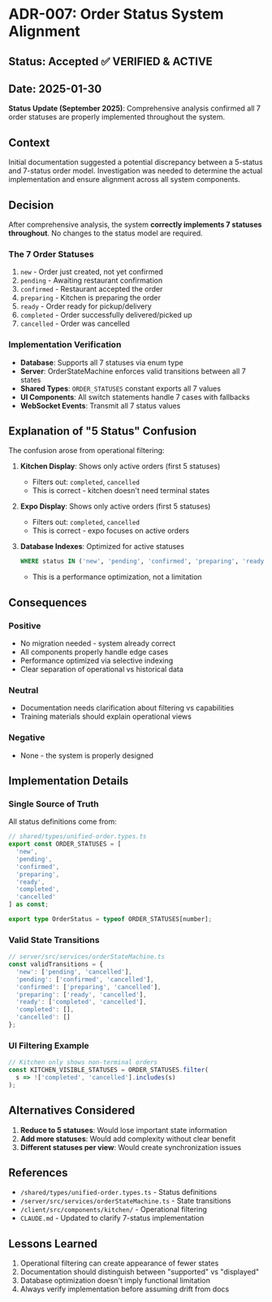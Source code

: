 # ADR-007: Order Status System Alignment

## Status: Accepted ✅ **VERIFIED & ACTIVE**
## Date: 2025-01-30

**Status Update (September 2025)**: Comprehensive analysis confirmed all 7 order statuses are properly implemented throughout the system.

## Context

Initial documentation suggested a potential discrepancy between a 5-status and 7-status order model. Investigation was needed to determine the actual implementation and ensure alignment across all system components.

## Decision

After comprehensive analysis, the system **correctly implements 7 statuses throughout**. No changes to the status model are required.

### The 7 Order Statuses

1. `new` - Order just created, not yet confirmed
2. `pending` - Awaiting restaurant confirmation
3. `confirmed` - Restaurant accepted the order
4. `preparing` - Kitchen is preparing the order
5. `ready` - Order ready for pickup/delivery
6. `completed` - Order successfully delivered/picked up
7. `cancelled` - Order was cancelled

### Implementation Verification

- **Database**: Supports all 7 statuses via enum type
- **Server**: OrderStateMachine enforces valid transitions between all 7 states
- **Shared Types**: `ORDER_STATUSES` constant exports all 7 values
- **UI Components**: All switch statements handle 7 cases with fallbacks
- **WebSocket Events**: Transmit all 7 status values

## Explanation of "5 Status" Confusion

The confusion arose from operational filtering:

1. **Kitchen Display**: Shows only active orders (first 5 statuses)
   - Filters out: `completed`, `cancelled`
   - This is correct - kitchen doesn't need terminal states

2. **Expo Display**: Shows only active orders (first 5 statuses)
   - Filters out: `completed`, `cancelled`
   - This is correct - expo focuses on active orders

3. **Database Indexes**: Optimized for active statuses
   ```sql
   WHERE status IN ('new', 'pending', 'confirmed', 'preparing', 'ready')
   ```
   - This is a performance optimization, not a limitation

## Consequences

### Positive
- No migration needed - system already correct
- All components properly handle edge cases
- Performance optimized via selective indexing
- Clear separation of operational vs historical data

### Neutral
- Documentation needs clarification about filtering vs capabilities
- Training materials should explain operational views

### Negative
- None - the system is properly designed

## Implementation Details

### Single Source of Truth
All status definitions come from:
```typescript
// shared/types/unified-order.types.ts
export const ORDER_STATUSES = [
  'new',
  'pending', 
  'confirmed',
  'preparing',
  'ready',
  'completed',
  'cancelled'
] as const;

export type OrderStatus = typeof ORDER_STATUSES[number];
```

### Valid State Transitions
```typescript
// server/src/services/orderStateMachine.ts
const validTransitions = {
  'new': ['pending', 'cancelled'],
  'pending': ['confirmed', 'cancelled'],
  'confirmed': ['preparing', 'cancelled'],
  'preparing': ['ready', 'cancelled'],
  'ready': ['completed', 'cancelled'],
  'completed': [],
  'cancelled': []
};
```

### UI Filtering Example
```typescript
// Kitchen only shows non-terminal orders
const KITCHEN_VISIBLE_STATUSES = ORDER_STATUSES.filter(
  s => !['completed', 'cancelled'].includes(s)
);
```

## Alternatives Considered

1. **Reduce to 5 statuses**: Would lose important state information
2. **Add more statuses**: Would add complexity without clear benefit
3. **Different statuses per view**: Would create synchronization issues

## References

- `/shared/types/unified-order.types.ts` - Status definitions
- `/server/src/services/orderStateMachine.ts` - State transitions
- `/client/src/components/kitchen/` - Operational filtering
- `CLAUDE.md` - Updated to clarify 7-status implementation

## Lessons Learned

1. Operational filtering can create appearance of fewer states
2. Documentation should distinguish between "supported" vs "displayed"
3. Database optimization doesn't imply functional limitation
4. Always verify implementation before assuming drift from docs